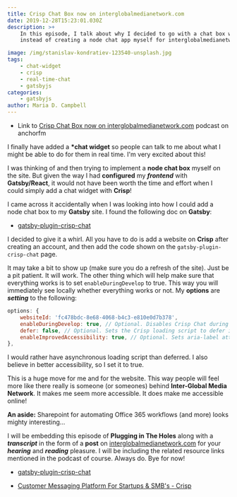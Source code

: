 ```yaml
---
title: Crisp Chat Box now on interglobalmedianetwork.com
date: 2019-12-28T15:23:01.030Z
description: >+
    In this episode, I talk about why I decided to go with a chat box widget
    instead of creating a node chat app myself for interglobalmedianetwork.com.

image: /img/stanislav-kondratiev-123540-unsplash.jpg
tags:
    - chat-widget
    - crisp
    - real-time-chat
    - gatsbyjs
categories:
    - gatsbyjs
author: Maria D. Campbell
---
```


-   Link to
    [Crisp Chat Box now on interglobalmedianetwork.com](https://anchor.fm/maria-campbell/episodes/Crisp-Chat-Box-now-on-interglobalmedianetwork-com-e9s85s)
    podcast on anchorfm

I finally have added a **\*chat widget** so people can talk to me about what I
might be able to do for them in real time. I'm very excited about this!

I was thinking of and then trying to implement a **node chat box** myself on the
site. But given the way I had **configured** my **_frontend_** with
**Gatsby/React**, it would not have been worth the time and effort when I could
simply add a chat widget with **Crisp**!

I came across it accidentally when I was looking into how I could add a node
chat box to my **Gatsby** site. I found the following doc on **Gatsby**:

-   [gatsby-plugin-crisp-chat](https://www.gatsbyjs.org/packages/gatsby-plugin-crisp-chat/)

I decided to give it a whirl. All you have to do is add a website on **Crisp**
after creating an account, and then add the code shown on the
`gatsby-plugin-crisp-chat` page.

It may take a bit to show up (make sure you do a refresh of the site). Just be a
pit patient. It will work. The other thing which will help make sure that
everything works is to set `enableDuringDevelop` to true. This way you will
immediately see locally whether everything works or not. My **options** are
**_setting_** to the following:

```js
options: {
    websiteId: 'fc478bdc-8e68-4068-b4c3-e810e0d7b378',
    enableDuringDevelop: true, // Optional. Disables Crisp Chat during gatsby develop. Defaults to true.
    defer: false, // Optional. Sets the Crisp loading script to defer instead of async. Defaults to false.
    enableImprovedAccessibility: true, // Optional. Sets aria-label attribute on pop-up icon for screen readers. Defaults  to true.
},
```

I would rather have asynchronous loading script than deferred. I also believe in
better accessibility, so I set it to true.

This is a huge move for me and for the website. This way people will feel more
like there really is someone (or someones) behind **Inter-Global Media
Network**. It makes me seem more accessible. It does make me accessible online!

**An aside:** Sharepoint for automating Office 365 workflows (and more) looks
mighty interesting…

I will be embedding this episode of **Plugging in The Holes** along with a
**_transcript_** in the form of a **post** on
[interglobalmedianetwork.com](https://www.interglobalmedianetwork.com/) for your
**_hearing_** and **_reading_** pleasure. I will be including the related
resource links mentioned in the podcast of course. Always do. Bye for now!

-   [gatsby-plugin-crisp-chat](https://www.gatsbyjs.org/packages/gatsby-plugin-crisp-chat/)

-   [Customer Messaging Platform For Startups & SMB's - Crisp](https://crisp.chat/en/)
